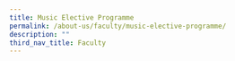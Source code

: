 ```yaml
---
title: Music Elective Programme
permalink: /about-us/faculty/music-elective-programme/
description: ""
third_nav_title: Faculty
---
```

